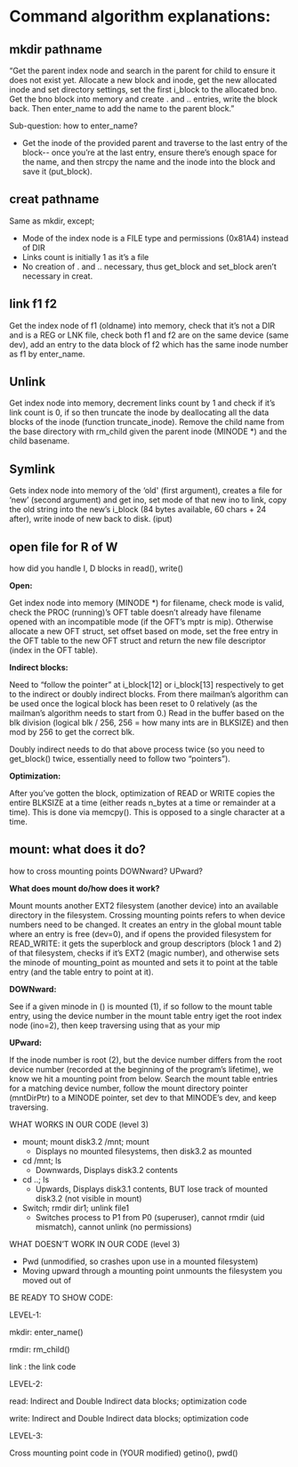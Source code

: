 # **Command algorithm explanations:**

## mkdir  pathname

“Get the parent index node and search in the parent for child to ensure it does not exist yet. Allocate a new block and inode, get the new allocated inode and set directory settings, set the first i_block to the allocated bno. Get the bno block into memory and create . and .. entries, write the block back. Then enter_name to add the name to the parent block.”

Sub-question: how to enter_name?

* Get the inode of the provided parent and traverse to the last entry of the block-- once you’re at the last entry, ensure there’s enough space for the name, and then strcpy the name and the inode into the block and save it (put_block).

## creat  pathname

Same as mkdir, except;

* Mode of the index node is a FILE type and permissions (0x81A4) instead of DIR
* Links count is initially 1 as it’s a file
* No creation of . and .. necessary, thus get_block and set_block aren’t necessary in creat.

## link   f1 f2

Get the index node of f1 (oldname) into memory, check that it’s not a DIR and is a REG or LNK file, check both f1 and f2 are on the same device (same dev), add an entry to the data block of f2 which has the same inode number as f1 by enter_name.

## Unlink

Get index node into memory, decrement links count by 1 and check if it’s link count is 0, if so then truncate the inode by deallocating all the data blocks of the inode (function truncate_inode). Remove the child name from the base directory with rm_child given the parent inode (MINODE *) and the child basename.

## Symlink

Gets index node into memory of the ‘old' (first argument), creates a file for ‘new’ (second argument) and get ino, set mode of that new ino to link, copy the old string into the new’s i_block (84 bytes available, 60 chars + 24 after), write inode of new back to disk. (iput)

## open  file for R of W

how did you handle I, D blocks in read(), write()

**Open:**

Get index node into memory (MINODE *) for filename, check mode is valid, check the PROC (running)’s OFT table doesn’t already have filename opened with an incompatible mode (if the OFT’s mptr is mip). Otherwise allocate a new OFT struct, set offset based on mode, set the free entry in the OFT table to the new OFT struct and return the new file descriptor (index in the OFT table).

**Indirect blocks:**

Need to “follow the pointer” at i_block[12] or i_block[13] respectively to get to the indirect or doubly indirect blocks. From there mailman’s algorithm can be used once the logical block has been reset to 0 relatively (as the mailman’s algorithm needs to start from 0.) Read in the buffer based on the blk division (logical blk / 256, 256 = how many ints are in BLKSIZE) and then mod by 256 to get the correct blk.

Doubly indirect needs to do that above process twice (so you need to get_block() twice, essentially need to follow two “pointers”).

**Optimization:**

After you’ve gotten the block, optimization of READ or WRITE copies the entire BLKSIZE at a time (either reads n_bytes at a time or remainder at a time). This is done via memcpy(). This is opposed to a single character at a time.

## mount: what does it do?

how to cross mounting points DOWNward? UPward?

**What does mount do/how does it work?**

Mount mounts another EXT2 filesystem (another device) into an available directory in the filesystem. Crossing mounting points refers to when device numbers need to be changed. It creates an entry in the global mount table where an entry is free (dev=0), and if opens the provided filesystem for READ_WRITE: it gets the superblock and group descriptors (block 1 and 2) of that filesystem, checks if it’s EXT2 (magic number), and otherwise sets the minode of mounting_point as mounted and sets it to point at the table entry (and the table entry to point at it).

**DOWNward:**

See if a given minode in \() is mounted (1), if so follow to the mount table entry, using the device number in the mount table entry iget the root index node (ino=2), then keep traversing using that as your mip

**UPward:**

If the inode number is root (2), but the device number differs from the root device number (recorded at the beginning of the program’s lifetime), we know we hit a mounting point from below. Search the mount table entries for a matching device number, follow the mount directory pointer (mntDirPtr) to a MINODE pointer, set dev to that MINODE’s dev, and keep traversing.

WHAT WORKS IN OUR CODE (level 3)

* mount; mount disk3.2 /mnt; mount
  * Displays no mounted filesystems, then disk3.2 as mounted
* cd /mnt; ls
  * Downwards, Displays disk3.2 contents
* cd ..; ls
  * Upwards, Displays disk3.1 contents, BUT lose track of mounted disk3.2 (not visible in mount)
* Switch; rmdir dir1; unlink file1
  * Switches process to P1 from P0 (superuser), cannot rmdir (uid mismatch), cannot unlink (no permissions)

WHAT DOESN’T WORK IN OUR CODE (level 3)

* Pwd (unmodified, so crashes upon use in a mounted filesystem)
* Moving upward through a mounting point unmounts the filesystem you moved out of

BE READY TO SHOW CODE:

LEVEL-1:

  mkdir: enter_name()

  rmdir: rm_child()

  link : the link code

LEVEL-2:

read:  Indirect and Double Indirect data blocks; optimization code

write: Indirect and Double Indirect data blocks; optimization code

LEVEL-3:

Cross mounting point code in (YOUR modified) getino(), pwd()
